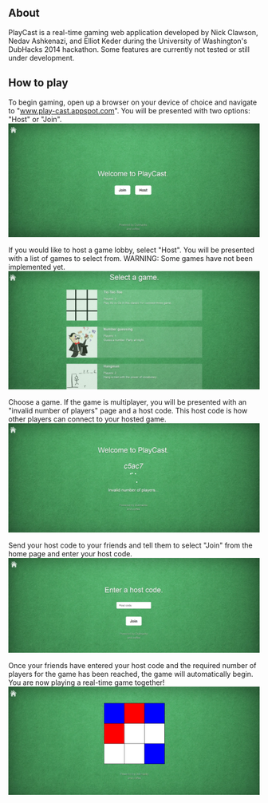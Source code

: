 ## About
PlayCast is a real-time gaming web application developed by Nick Clawson, Nedav Ashkenazi, and Elliot Keder during the University of Washington's DubHacks 2014 hackathon. Some features are currently not tested or still under development.

## How to play
To begin gaming, open up a browser on your device of choice and navigate to "www.play-cast.appspot.com". You will be presented with two options: "Host" or "Join".
![blah](/screenshots/welcome.png?raw=true)

If you would like to host a game lobby, select "Host". You will be presented with a list of games to select from. WARNING: Some games have not been implemented yet.
![ya](/screenshots/host.png?raw=true)

Choose a game. If the game is multiplayer, you will be presented with an "invalid number of players" page and a host code. This host code is how other players can connect to your hosted game.
![hm](/screenshots/waiting.png?raw=true)

Send your host code to your friends and tell them to select "Join" from the home page and enter your host code.
![yass](/screenshots/join.png?raw=true)

Once your friends have entered your host code and the required number of players for the game has been reached, the game will automatically begin. You are now playing a real-time game together!
![noo](/screenshots/tictactoe.png?raw=true)
